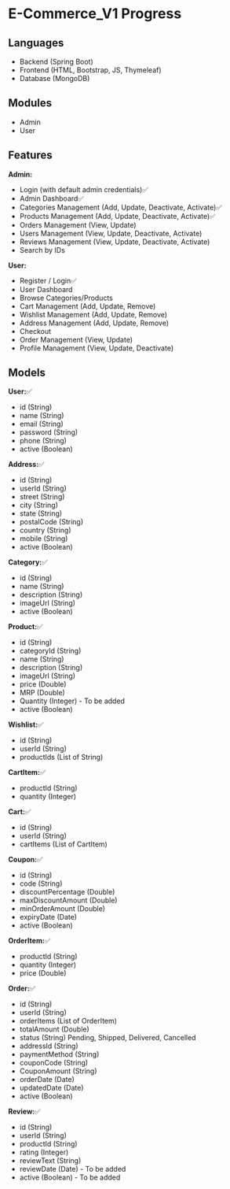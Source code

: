 # E-Commerce_V1 Progress

## Languages
- Backend (Spring Boot)
- Frontend (HTML, Bootstrap, JS, Thymeleaf)
- Database (MongoDB)

## Modules
- Admin
- User

## Features
**Admin:**
- Login (with default admin credentials)✅
- Admin Dashboard✅
- Categories Management (Add, Update, Deactivate, Activate)✅
- Products Management (Add, Update, Deactivate, Activate)✅
- Orders Management (View, Update)
- Users Management (View, Update, Deactivate, Activate)
- Reviews Management (View, Update, Deactivate, Activate)
- Search by IDs

**User:**
- Register / Login✅
- User Dashboard
- Browse Categories/Products
- Cart Management (Add, Update, Remove)
- Wishlist Management (Add, Update, Remove)
- Address Management (Add, Update, Remove)
- Checkout
- Order Management (View, Update)
- Profile Management (View, Update, Deactivate)

## Models
**User:**✅
- id (String)
- name (String)
- email (String)
- password (String)
- phone (String)
- active (Boolean)

**Address:**✅
- id (String)
- userId (String)
- street (String)
- city (String)
- state (String)
- postalCode (String)
- country (String)
- mobile (String)
- active (Boolean)

**Category:**✅
- id (String)
- name (String)
- description (String)
- imageUrl (String)
- active (Boolean)

**Product:**✅
- id (String)
- categoryId (String)
- name (String)
- description (String)
- imageUrl (String)
- price (Double)
- MRP (Double)
- Quantity (Integer) - To be added
- active (Boolean)

**Wishlist:**✅
- id (String)
- userId (String)
- productIds (List of String)

**CartItem:**✅
- productId (String)
- quantity (Integer)

**Cart:**✅
- id (String)
- userId (String)
- cartItems (List of CartItem)

**Coupon:**✅
- id (String)
- code (String)
- discountPercentage (Double)
- maxDiscountAmount (Double)
- minOrderAmount (Double)
- expiryDate (Date)
- active (Boolean)

**OrderItem:**✅
- productId (String)
- quantity (Integer)
- price (Double)

**Order:**✅
- id (String)
- userId (String)
- orderItems (List of OrderItem)
- totalAmount (Double)
- status (String) Pending, Shipped, Delivered, Cancelled
- addressId (String)
- paymentMethod (String)
- couponCode (String)
- CouponAmount (String)
- orderDate (Date)
- updatedDate (Date)
- active (Boolean)

**Review:**✅
- id (String)
- userId (String)
- productId (String)
- rating (Integer)
- reviewText (String)
- reviewDate (Date) - To be added
- active (Boolean) - To be added
  
